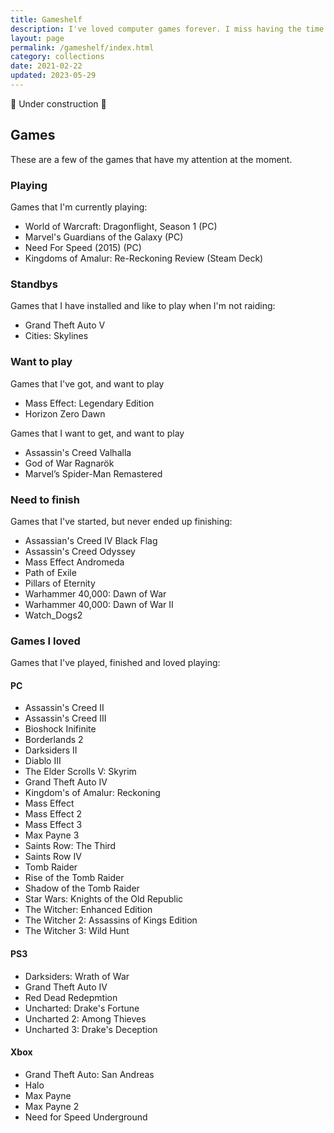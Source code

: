 ```yaml
---
title: Gameshelf
description: I've loved computer games forever. I miss having the time and energy I used to have for them. This page will collect all the games that I have played over the years.
layout: page
permalink: /gameshelf/index.html
category: collections
date: 2021-02-22
updated: 2023-05-29
---
```


:construction: Under construction :construction:

## Games

These are a few of the games that have my attention at the moment.

### Playing
Games that I'm currently playing:
- World of Warcraft: Dragonflight, Season 1 (PC)
- Marvel's Guardians of the Galaxy (PC)
- Need For Speed (2015) (PC)
- Kingdoms of Amalur: Re-Reckoning Review (Steam Deck)

### Standbys
Games that I have installed and like to play when I'm not raiding:
- Grand Theft Auto V
- Cities: Skylines

### Want to play
Games that I've got, and want to play
- Mass Effect: Legendary Edition
- Horizon Zero Dawn

Games that I want to get, and want to play
- Assassin's Creed Valhalla
- God of War Ragnarök
- Marvel’s Spider-Man Remastered

### Need to finish
Games that I've started, but never ended up finishing:
- Assassian's Creed IV Black Flag
- Assassin's Creed Odyssey
- Mass Effect Andromeda
- Path of Exile
- Pillars of Eternity
- Warhammer 40,000: Dawn of War
- Warhammer 40,000: Dawn of War II
- Watch_Dogs2

### Games I loved
Games that I've played, finished and loved playing:

#### PC
- Assassin's Creed II
- Assassin's Creed III
- Bioshock Inifinite
- Borderlands 2
- Darksiders II
- Diablo III
- The Elder Scrolls V: Skyrim
- Grand Theft Auto IV
- Kingdom's of Amalur: Reckoning
- Mass Effect
- Mass Effect 2
- Mass Effect 3
- Max Payne 3
- Saints Row: The Third
- Saints Row IV
- Tomb Raider
- Rise of the Tomb Raider
- Shadow of the Tomb Raider
- Star Wars: Knights of the Old Republic
- The Witcher: Enhanced Edition
- The Witcher 2: Assassins of Kings Edition
- The Witcher 3: Wild Hunt

#### PS3
- Darksiders: Wrath of War
- Grand Theft Auto IV
- Red Dead Redepmtion
- Uncharted: Drake's Fortune
- Uncharted 2: Among Thieves
- Uncharted 3: Drake's Deception

#### Xbox
- Grand Theft Auto: San Andreas
- Halo
- Max Payne
- Max Payne 2
- Need for Speed Underground